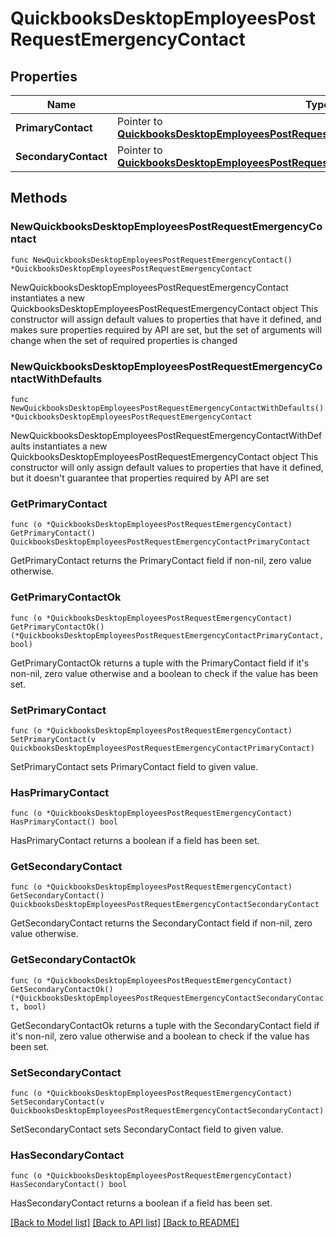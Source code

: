 # QuickbooksDesktopEmployeesPostRequestEmergencyContact

## Properties

Name | Type | Description | Notes
------------ | ------------- | ------------- | -------------
**PrimaryContact** | Pointer to [**QuickbooksDesktopEmployeesPostRequestEmergencyContactPrimaryContact**](QuickbooksDesktopEmployeesPostRequestEmergencyContactPrimaryContact.md) |  | [optional] 
**SecondaryContact** | Pointer to [**QuickbooksDesktopEmployeesPostRequestEmergencyContactSecondaryContact**](QuickbooksDesktopEmployeesPostRequestEmergencyContactSecondaryContact.md) |  | [optional] 

## Methods

### NewQuickbooksDesktopEmployeesPostRequestEmergencyContact

`func NewQuickbooksDesktopEmployeesPostRequestEmergencyContact() *QuickbooksDesktopEmployeesPostRequestEmergencyContact`

NewQuickbooksDesktopEmployeesPostRequestEmergencyContact instantiates a new QuickbooksDesktopEmployeesPostRequestEmergencyContact object
This constructor will assign default values to properties that have it defined,
and makes sure properties required by API are set, but the set of arguments
will change when the set of required properties is changed

### NewQuickbooksDesktopEmployeesPostRequestEmergencyContactWithDefaults

`func NewQuickbooksDesktopEmployeesPostRequestEmergencyContactWithDefaults() *QuickbooksDesktopEmployeesPostRequestEmergencyContact`

NewQuickbooksDesktopEmployeesPostRequestEmergencyContactWithDefaults instantiates a new QuickbooksDesktopEmployeesPostRequestEmergencyContact object
This constructor will only assign default values to properties that have it defined,
but it doesn't guarantee that properties required by API are set

### GetPrimaryContact

`func (o *QuickbooksDesktopEmployeesPostRequestEmergencyContact) GetPrimaryContact() QuickbooksDesktopEmployeesPostRequestEmergencyContactPrimaryContact`

GetPrimaryContact returns the PrimaryContact field if non-nil, zero value otherwise.

### GetPrimaryContactOk

`func (o *QuickbooksDesktopEmployeesPostRequestEmergencyContact) GetPrimaryContactOk() (*QuickbooksDesktopEmployeesPostRequestEmergencyContactPrimaryContact, bool)`

GetPrimaryContactOk returns a tuple with the PrimaryContact field if it's non-nil, zero value otherwise
and a boolean to check if the value has been set.

### SetPrimaryContact

`func (o *QuickbooksDesktopEmployeesPostRequestEmergencyContact) SetPrimaryContact(v QuickbooksDesktopEmployeesPostRequestEmergencyContactPrimaryContact)`

SetPrimaryContact sets PrimaryContact field to given value.

### HasPrimaryContact

`func (o *QuickbooksDesktopEmployeesPostRequestEmergencyContact) HasPrimaryContact() bool`

HasPrimaryContact returns a boolean if a field has been set.

### GetSecondaryContact

`func (o *QuickbooksDesktopEmployeesPostRequestEmergencyContact) GetSecondaryContact() QuickbooksDesktopEmployeesPostRequestEmergencyContactSecondaryContact`

GetSecondaryContact returns the SecondaryContact field if non-nil, zero value otherwise.

### GetSecondaryContactOk

`func (o *QuickbooksDesktopEmployeesPostRequestEmergencyContact) GetSecondaryContactOk() (*QuickbooksDesktopEmployeesPostRequestEmergencyContactSecondaryContact, bool)`

GetSecondaryContactOk returns a tuple with the SecondaryContact field if it's non-nil, zero value otherwise
and a boolean to check if the value has been set.

### SetSecondaryContact

`func (o *QuickbooksDesktopEmployeesPostRequestEmergencyContact) SetSecondaryContact(v QuickbooksDesktopEmployeesPostRequestEmergencyContactSecondaryContact)`

SetSecondaryContact sets SecondaryContact field to given value.

### HasSecondaryContact

`func (o *QuickbooksDesktopEmployeesPostRequestEmergencyContact) HasSecondaryContact() bool`

HasSecondaryContact returns a boolean if a field has been set.


[[Back to Model list]](../README.md#documentation-for-models) [[Back to API list]](../README.md#documentation-for-api-endpoints) [[Back to README]](../README.md)


